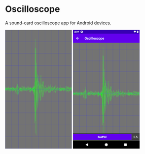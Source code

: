 # Oscilloscope
A sound-card oscilloscope app for Android devices.

![Trace](/img/trace.png)
![Trace Settings](/img/trace-settings.png)